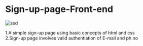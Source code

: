 # Sign-up-page-Front-end
![ssd](https://user-images.githubusercontent.com/37223519/77465756-274b8380-6e2f-11ea-85a5-5cc80d6a2e98.gif)  

1.A simple sign-up page using basic concepts of html and css  
2.Sign-up page involves valid authentiation of E-mail and ph.no
